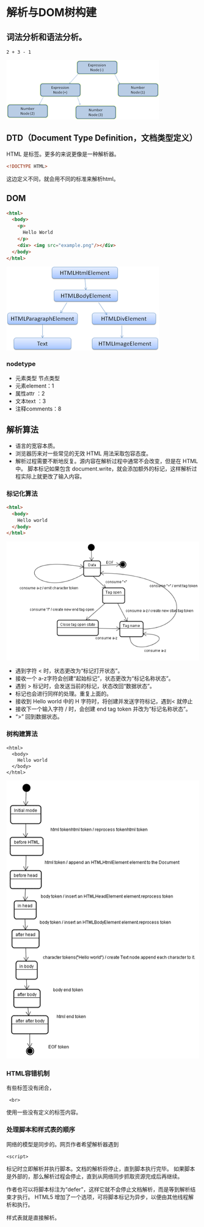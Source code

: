 # 解析与DOM树构建

## 词法分析和语法分析。
```
2 + 3 - 1
```
![Webkit 主流程](images/4.png "Webkit 主流程")

## DTD（Document Type Definition，文档类型定义）
HTML 是标签。更多的来说更像是一种解析器。
```html
<!DOCTYPE HTML>
```
这边定义不同，就会用不同的标准来解析html。

## DOM

```html
<html>
  <body>
    <p>
      Hello World
    </p>
    <div> <img src="example.png"/></div>
  </body>
</html>
```

![Webkit 主流程](images/5.png "Webkit 主流程")

### nodetype

* 元素类型	节点类型
* 元素element：1
* 属性attr	：2
* 文本text	：3
* 注释comments：8

## 解析算法

* 语言的宽容本质。
* 浏览器历来对一些常见的无效 HTML 用法采取包容态度。
* 解析过程需要不断地反复。源内容在解析过程中通常不会改变，但是在 HTML 中。
脚本标记如果包含 document.write，就会添加额外的标记，这样解析过程实际上就更改了输入内容。

### 标记化算法

``` html
<html>
  <body>
    Hello world
  </body>
</html>
```
![Webkit 主流程](images/7.png "Webkit 主流程")

* 遇到字符 < 时，状态更改为“标记打开状态”。
* 接收一个 a-z字符会创建“起始标记”，状态更改为“标记名称状态”。
* 遇到 > 标记时，会发送当前的标记，状态改回“数据状态”。
* <body> 标记也会进行同样的处理。重复上面的。
*  接收到 Hello world 中的 H 字符时，将创建并发送字符标记，遇到< 就停止
* 接收下一个输入字符 / 时，会创建 end tag token 并改为“标记名称状态”。
*  “>” 回到数据状态。

### 树构建算法

```
<html>
  <body>
    Hello world
  </body>
</html>
```
![示例 HTML 的树构建](images/6.gif "示例 HTML 的树构建")

### HTML容错机制

 有些标签没有闭合，

```
 <br>
```
 使用一些没有定义的标签内容。

### 处理脚本和样式表的顺序

网络的模型是同步的。网页作者希望解析器遇到
```
<script>
```
标记时立即解析并执行脚本。文档的解析将停止，直到脚本执行完毕。
如果脚本是外部的，那么解析过程会停止，直到从网络同步抓取资源完成后再继续。

作者也可以将脚本标注为“defer”，这样它就不会停止文档解析，而是等到解析结束才执行。
HTML5 增加了一个选项，可将脚本标记为异步，以便由其他线程解析和执行。

样式表就是直接解析。









